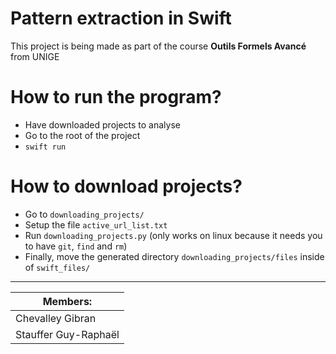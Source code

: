 # Pattern extraction in Swift

This project is being made as part of the course **Outils Formels Avancé** from UNIGE

# How to run the program?
* Have downloaded projects to analyse
* Go to the root of the project
* `swift run`

# How to download projects?
* Go to `downloading_projects/`
* Setup the file `active_url_list.txt`
* Run `downloading_projects.py` (only works on linux because it needs you to have `git`, `find` and `rm`)
* Finally, move the generated directory `downloading_projects/files` inside of `swift_files/`

---
| Members:           |
| ------------------ |
|Chevalley Gibran    |
|Stauffer Guy-Raphaël|

